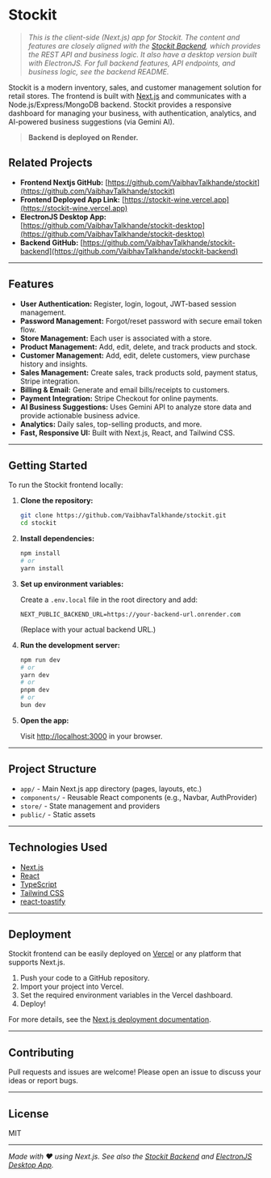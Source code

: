 # Stockit

> _This is the client-side (Next.js) app for Stockit. The content and features are closely aligned with the [Stockit Backend](https://github.com/VaibhavTalkhande/stockit-backend), which provides the REST API and business logic. It also have a desktop version built with ElectronJS. For full backend features, API endpoints, and business logic, see the backend README._

Stockit is a modern inventory, sales, and customer management solution for retail stores. The frontend is built with [Next.js](https://nextjs.org) and communicates with a Node.js/Express/MongoDB backend. Stockit provides a responsive dashboard for managing your business, with authentication, analytics, and AI-powered business suggestions (via Gemini AI).

> **Backend is deployed on Render.**

## Related Projects

- **Frontend Nextjs GitHub:** [https://github.com/VaibhavTalkhande/stockit](https://github.com/VaibhavTalkhande/stockit)
- **Frontend Deployed App Link:** [https://stockit-wine.vercel.app](https://stockit-wine.vercel.app)
- **ElectronJS Desktop App:** [https://github.com/VaibhavTalkhande/stockit-desktop](https://github.com/VaibhavTalkhande/stockit-desktop)
- **Backend GitHub:** [https://github.com/VaibhavTalkhande/stockit-backend](https://github.com/VaibhavTalkhande/stockit-backend)

---

## Features

- **User Authentication:** Register, login, logout, JWT-based session management.
- **Password Management:** Forgot/reset password with secure email token flow.
- **Store Management:** Each user is associated with a store.
- **Product Management:** Add, edit, delete, and track products and stock.
- **Customer Management:** Add, edit, delete customers, view purchase history and insights.
- **Sales Management:** Create sales, track products sold, payment status, Stripe integration.
- **Billing & Email:** Generate and email bills/receipts to customers.
- **Payment Integration:** Stripe Checkout for online payments.
- **AI Business Suggestions:** Uses Gemini API to analyze store data and provide actionable business advice.
- **Analytics:** Daily sales, top-selling products, and more.
- **Fast, Responsive UI:** Built with Next.js, React, and Tailwind CSS.

---

## Getting Started

To run the Stockit frontend locally:

1. **Clone the repository:**
   ```bash
   git clone https://github.com/VaibhavTalkhande/stockit.git
   cd stockit
   ```

2. **Install dependencies:**
   ```bash
   npm install
   # or
   yarn install
   ```

3. **Set up environment variables:**

   Create a `.env.local` file in the root directory and add:
   ```
   NEXT_PUBLIC_BACKEND_URL=https://your-backend-url.onrender.com
   ```
   (Replace with your actual backend URL.)

4. **Run the development server:**
   ```bash
   npm run dev
   # or
   yarn dev
   # or
   pnpm dev
   # or
   bun dev
   ```

5. **Open the app:**

   Visit [http://localhost:3000](http://localhost:3000) in your browser.

---

## Project Structure

- `app/` - Main Next.js app directory (pages, layouts, etc.)
- `components/` - Reusable React components (e.g., Navbar, AuthProvider)
- `store/` - State management and providers
- `public/` - Static assets

---

## Technologies Used

- [Next.js](https://nextjs.org/)
- [React](https://react.dev/)
- [TypeScript](https://www.typescriptlang.org/)
- [Tailwind CSS](https://tailwindcss.com/)
- [react-toastify](https://fkhadra.github.io/react-toastify/)

---

## Deployment

Stockit frontend can be easily deployed on [Vercel](https://vercel.com/) or any platform that supports Next.js.

1. Push your code to a GitHub repository.
2. Import your project into Vercel.
3. Set the required environment variables in the Vercel dashboard.
4. Deploy!

For more details, see the [Next.js deployment documentation](https://nextjs.org/docs/app/building-your-application/deploying).

---

## Contributing

Pull requests and issues are welcome! Please open an issue to discuss your ideas or report bugs.

---

## License

MIT

---

_Made with ❤️ using Next.js. See also the [Stockit Backend](https://github.com/VaibhavTalkhande/stockit-backend) and [ElectronJS Desktop App](https://github.com/VaibhavTalkhande/stockit-desktop)._
